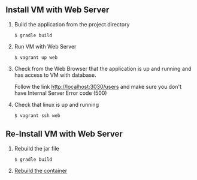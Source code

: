 ## Install VM with Web Server
1. Build the application from the project directory
    
    <code>$ gradle build</code>
2. Run VM with Web Server
    
    <code>$ vagrant up web</code>
3. Check from the Web Browser that the application is up and running and has access to VM with database. 
    
    Follow the link [http://localhost:3030/users](http://localhost:3030/users) and make sure you don't have Internal Server Error code (500) 
4. Check that linux is up and running
    
    <code>$ vagrant ssh web</code>
    

## Re-Install VM with Web Server
1. Rebuild the jar file

    <code>$ gradle build</code>

2. [Rebuild the container](Docker.md)